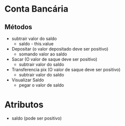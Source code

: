 # Conta Bancária

## Métodos
- subtrair valor do saldo
  - saldo - this.value
- Depositar (o valor depositado deve ser positivo)
  - somando valor ao saldo
- Sacar (O valor de saque deve ser positivo)
  - subtrair valor do saldo
- Transferencia pix (O valor de saque deve ser positivo)
  - subtrair valor do saldo
- Visualizar Saldo
  - pegar o valor de saldo

# Atributos
- saldo (pode ser positivo)
